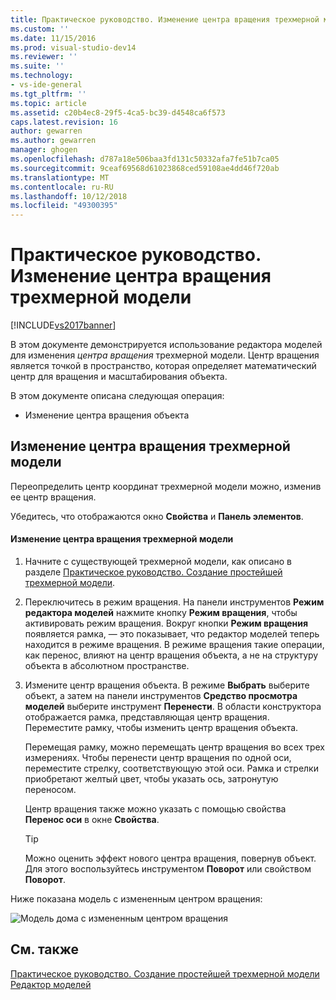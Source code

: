 ```yaml
---
title: Практическое руководство. Изменение центра вращения трехмерной модели | Документы Майкрософт
ms.custom: ''
ms.date: 11/15/2016
ms.prod: visual-studio-dev14
ms.reviewer: ''
ms.suite: ''
ms.technology:
- vs-ide-general
ms.tgt_pltfrm: ''
ms.topic: article
ms.assetid: c20b4ec8-29f5-4ca5-bc39-d4548ca6f573
caps.latest.revision: 16
author: gewarren
ms.author: gewarren
manager: ghogen
ms.openlocfilehash: d787a18e506baa3fd131c50332afa7fe51b7ca05
ms.sourcegitcommit: 9ceaf69568d61023868ced59108ae4dd46f720ab
ms.translationtype: MT
ms.contentlocale: ru-RU
ms.lasthandoff: 10/12/2018
ms.locfileid: "49300395"
---
```

# <a name="how-to-modify-the-pivot-point-of-a-3-d-model"></a>Практическое руководство. Изменение центра вращения трехмерной модели
[!INCLUDE[vs2017banner](../includes/vs2017banner.md)]

В этом документе демонстрируется использование редактора моделей для изменения *центра вращения* трехмерной модели. Центр вращения является точкой в пространство, которая определяет математический центр для вращения и масштабирования объекта.  
  
 В этом документе описана следующая операция:  
  
-   Изменение центра вращения объекта  
  
## <a name="modifying-the-pivot-point-of-a-3-d-model"></a>Изменение центра вращения трехмерной модели  
 Переопределить центр координат трехмерной модели можно, изменив ее центр вращения.  
  
 Убедитесь, что отображаются окно **Свойства** и **Панель элементов**.  
  
#### <a name="to-modify-the-pivot-point-of-a-3-d-model"></a>Изменение центра вращения трехмерной модели  
  
1.  Начните с существующей трехмерной модели, как описано в разделе [Практическое руководство. Создание простейшей трехмерной модели](../designers/how-to-create-a-basic-3-d-model.md).  
  
2.  Переключитесь в режим вращения. На панели инструментов **Режим редактора моделей** нажмите кнопку **Режим вращения**, чтобы активировать режим вращения. Вокруг кнопки **Режим вращения** появляется рамка, — это показывает, что редактор моделей теперь находится в режиме вращения. В режиме вращения такие операции, как перенос, влияют на центр вращения объекта, а не на структуру объекта в абсолютном пространстве.  
  
3.  Измените центр вращения объекта. В режиме **Выбрать** выберите объект, а затем на панели инструментов **Средство просмотра моделей**  выберите инструмент **Перенести**. В области конструктора отображается рамка, представляющая центр вращения. Переместите рамку, чтобы изменить центр вращения объекта.  
  
     Перемещая рамку, можно перемещать центр вращения во всех трех измерениях. Чтобы перенести центр вращения по одной оси, переместите стрелку, соответствующую этой оси. Рамка и стрелки приобретают желтый цвет, чтобы указать ось, затронутую переносом.  
  
     Центр вращения также можно указать с помощью свойства **Перенос оси** в окне **Свойства**.  
  
    > [!TIP]
    >  Можно оценить эффект нового центра вращения, повернув объект. Для этого воспользуйтесь инструментом **Поворот** или свойством **Поворот**.  
  
 Ниже показана модель с измененным центром вращения:  
  
 ![Модель дома с измененным центром вращения](../designers/media/digit-modified-model.png "Digit-Modified-Model")  
  
## <a name="see-also"></a>См. также  
 [Практическое руководство. Создание простейшей трехмерной модели](../designers/how-to-create-a-basic-3-d-model.md)   
 [Редактор моделей](../designers/model-editor.md)



